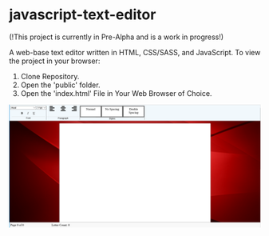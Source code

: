 # javascript-text-editor

(!This project is currently in Pre-Alpha and is a work in progress!)

A web-base text editor written in HTML, CSS/SASS, and JavaScript.
To view the project in your browser:
  1. Clone Repository.
  2. Open the 'public' folder.
  3. Open the 'index.html' File in Your Web Browser of Choice.
  
  <img src="src/images/snapshot.PNG"/>

